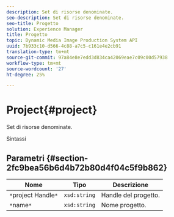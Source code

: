 ```yaml
---
description: Set di risorse denominate.
seo-description: Set di risorse denominate.
seo-title: Progetto
solution: Experience Manager
title: Progetto
topic: Dynamic Media Image Production System API
uuid: 7b933c10-d566-4c88-a7c5-c161e4e2cb91
translation-type: tm+mt
source-git-commit: 97a84e8e7edd3d834ca42069eae7c09c00d57938
workflow-type: tm+mt
source-wordcount: '27'
ht-degree: 25%

---
```



# Project{#project}

Set di risorse denominate.

Sintassi

## Parametri {#section-2fc9bea56b6d4b72b80d4f04c5f9b862}

| Nome | Tipo | Descrizione |
|---|---|---|
| `*`project Handle`*` | `xsd:string` | Handle del progetto. |
| `*`name`*` | `xsd:string` | Nome progetto. |

